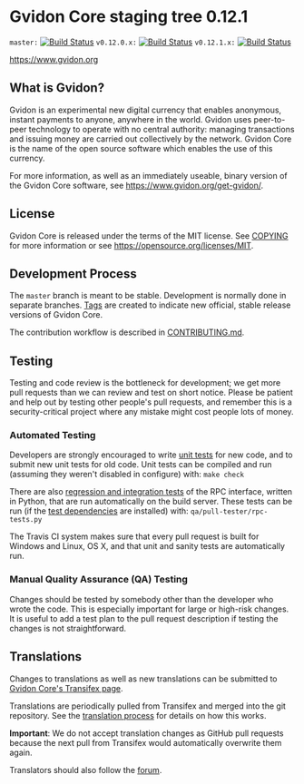 Gvidon Core staging tree 0.12.1
===============================

`master:` [![Build Status](https://travis-ci.org/gvidon/gvidon.svg?branch=master)](https://travis-ci.org/gvidon/gvidon) `v0.12.0.x:` [![Build Status](https://travis-ci.org/gvidon/gvidon.svg?branch=v0.12.0.x)](https://travis-ci.org/gvidon/gvidon/branches) `v0.12.1.x:` [![Build Status](https://travis-ci.org/gvidon/gvidon.svg?branch=v0.12.1.x)](https://travis-ci.org/gvidon/gvidon/branches)

https://www.gvidon.org


What is Gvidon?
----------------

Gvidon is an experimental new digital currency that enables anonymous, instant
payments to anyone, anywhere in the world. Gvidon uses peer-to-peer technology
to operate with no central authority: managing transactions and issuing money
are carried out collectively by the network. Gvidon Core is the name of the open
source software which enables the use of this currency.

For more information, as well as an immediately useable, binary version of
the Gvidon Core software, see https://www.gvidon.org/get-gvidon/.


License
-------

Gvidon Core is released under the terms of the MIT license. See [COPYING](COPYING) for more
information or see https://opensource.org/licenses/MIT.

Development Process
-------------------

The `master` branch is meant to be stable. Development is normally done in separate branches.
[Tags](https://github.com/Petr-Economissa/gvidon/tags) are created to indicate new official,
stable release versions of Gvidon Core.

The contribution workflow is described in [CONTRIBUTING.md](CONTRIBUTING.md).

Testing
-------

Testing and code review is the bottleneck for development; we get more pull
requests than we can review and test on short notice. Please be patient and help out by testing
other people's pull requests, and remember this is a security-critical project where any mistake might cost people
lots of money.

### Automated Testing

Developers are strongly encouraged to write [unit tests](/doc/unit-tests.md) for new code, and to
submit new unit tests for old code. Unit tests can be compiled and run
(assuming they weren't disabled in configure) with: `make check`

There are also [regression and integration tests](/qa) of the RPC interface, written
in Python, that are run automatically on the build server.
These tests can be run (if the [test dependencies](/qa) are installed) with: `qa/pull-tester/rpc-tests.py`

The Travis CI system makes sure that every pull request is built for Windows
and Linux, OS X, and that unit and sanity tests are automatically run.

### Manual Quality Assurance (QA) Testing

Changes should be tested by somebody other than the developer who wrote the
code. This is especially important for large or high-risk changes. It is useful
to add a test plan to the pull request description if testing the changes is
not straightforward.

Translations
------------

Changes to translations as well as new translations can be submitted to
[Gvidon Core's Transifex page](https://www.transifex.com/projects/p/gvidon/).

Translations are periodically pulled from Transifex and merged into the git repository. See the
[translation process](doc/translation_process.md) for details on how this works.

**Important**: We do not accept translation changes as GitHub pull requests because the next
pull from Transifex would automatically overwrite them again.

Translators should also follow the [forum](https://www.gvidon.org/forum/topic/gvidon-worldwide-collaboration.88/).
